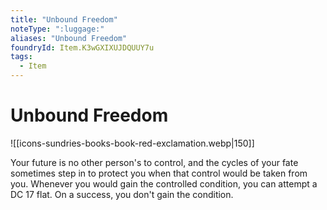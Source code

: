 ```yaml
---
title: "Unbound Freedom"
noteType: ":luggage:"
aliases: "Unbound Freedom"
foundryId: Item.K3wGXIXUJDQUUY7u
tags:
  - Item
---
```


# Unbound Freedom
![[icons-sundries-books-book-red-exclamation.webp|150]]

Your future is no other person's to control, and the cycles of your fate sometimes step in to protect you when that control would be taken from you. Whenever you would gain the controlled condition, you can attempt a DC 17 flat. On a success, you don't gain the condition.

